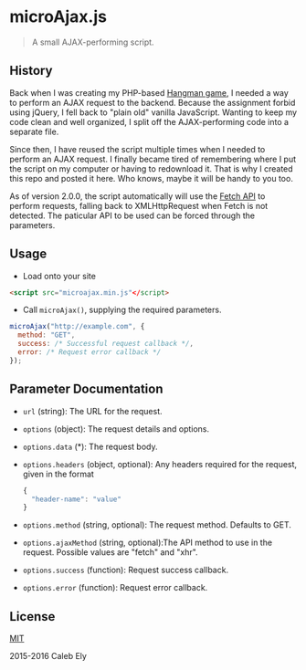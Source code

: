 # microAjax.js #
> A small AJAX-performing script.

## History ##
Back when I was creating my PHP-based [Hangman game](https://triangle717.wordpress.com/2015/05/18/creating-hangman-in-php-and-javascript/),
I needed a way to perform an AJAX request to the backend. Because the assignment forbid using jQuery, I fell back to "plain old" vanilla JavaScript. Wanting to keep my code clean and well organized, I split off the AJAX-performing code into a separate file.

Since then, I have reused the script multiple times when I needed to perform an AJAX request. I finally became tired of remembering where I put the script on my computer or having to redownload it. That is why I created this repo and posted it here. Who knows, maybe it will be handy to you too.

As of version 2.0.0, the script automatically will use the [Fetch API](https://fetch.spec.whatwg.org/) to perform requests, falling back to XMLHttpRequest when Fetch is not detected. The paticular API to be used can be forced through the parameters.

## Usage ##
* Load onto your site
```html
<script src="microajax.min.js"</script>
```

* Call `microAjax()`, supplying the required parameters.
```js
microAjax("http://example.com", {
  method: "GET",
  success: /* Successful request callback */,
  error: /* Request error callback */
});
```

## Parameter Documentation ##
* `url` (string): The URL for the request.
* `options` (object): The request details and options.
* `options.data` (*): The request body.
* `options.headers` (object, optional): Any headers required for the request,
   given in the format

   ```js
   {
     "header-name": "value"
   }
   ```

* `options.method` (string, optional): The request method. Defaults to GET.
* `options.ajaxMethod` (string, optional):The API method to use in the request.
   Possible values are "fetch" and "xhr".
* `options.success` (function): Request success callback.
* `options.error` (function): Request error callback.

## License ##
[MIT](LICENSE)

2015-2016 Caleb Ely